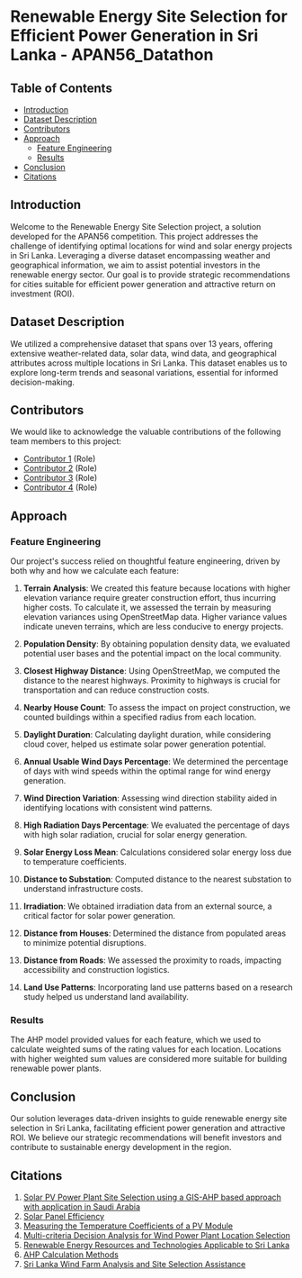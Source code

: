 # Renewable Energy Site Selection for Efficient Power Generation in Sri Lanka - APAN56_Datathon

## Table of Contents
- [Introduction](#introduction)
- [Dataset Description](#dataset-description)
- [Contributors](#contributors)
- [Approach](#approach)
  - [Feature Engineering](#feature-engineering)
  - [Results](#results)
- [Conclusion](#conclusion)
- [Citations](#citations)

## Introduction

Welcome to the Renewable Energy Site Selection project, a solution developed for the APAN56 competition. This project addresses the challenge of identifying optimal locations for wind and solar energy projects in Sri Lanka. Leveraging a diverse dataset encompassing weather and geographical information, we aim to assist potential investors in the renewable energy sector. Our goal is to provide strategic recommendations for cities suitable for efficient power generation and attractive return on investment (ROI).

## Dataset Description

We utilized a comprehensive dataset that spans over 13 years, offering extensive weather-related data, solar data, wind data, and geographical attributes across multiple locations in Sri Lanka. This dataset enables us to explore long-term trends and seasonal variations, essential for informed decision-making.

## Contributors

We would like to acknowledge the valuable contributions of the following team members to this project:

- [Contributor 1](https://github.com/contributor1) (Role)
- [Contributor 2](https://github.com/contributor2) (Role)
- [Contributor 3](https://github.com/contributor3) (Role)
- [Contributor 4](https://github.com/contributor4) (Role)

## Approach

### Feature Engineering

Our project's success relied on thoughtful feature engineering, driven by both why and how we calculate each feature:

1. **Terrain Analysis**: We created this feature because locations with higher elevation variance require greater construction effort, thus incurring higher costs. To calculate it, we assessed the terrain by measuring elevation variances using OpenStreetMap data. Higher variance values indicate uneven terrains, which are less conducive to energy projects.

2. **Population Density**: By obtaining population density data, we evaluated potential user bases and the potential impact on the local community.

3. **Closest Highway Distance**: Using OpenStreetMap, we computed the distance to the nearest highways. Proximity to highways is crucial for transportation and can reduce construction costs.

4. **Nearby House Count**: To assess the impact on project construction, we counted buildings within a specified radius from each location.

5. **Daylight Duration**: Calculating daylight duration, while considering cloud cover, helped us estimate solar power generation potential.

6. **Annual Usable Wind Days Percentage**: We determined the percentage of days with wind speeds within the optimal range for wind energy generation.

7. **Wind Direction Variation**: Assessing wind direction stability aided in identifying locations with consistent wind patterns.

8. **High Radiation Days Percentage**: We evaluated the percentage of days with high solar radiation, crucial for solar energy generation.

9. **Solar Energy Loss Mean**: Calculations considered solar energy loss due to temperature coefficients.

10. **Distance to Substation**: Computed distance to the nearest substation to understand infrastructure costs.

11. **Irradiation**: We obtained irradiation data from an external source, a critical factor for solar power generation.

12. **Distance from Houses**: Determined the distance from populated areas to minimize potential disruptions.

13. **Distance from Roads**: We assessed the proximity to roads, impacting accessibility and construction logistics.

14. **Land Use Patterns**: Incorporating land use patterns based on a research study helped us understand land availability.

### Results

The AHP model provided values for each feature, which we used to calculate weighted sums of the rating values for each location. Locations with higher weighted sum values are considered more suitable for building renewable power plants.

## Conclusion

Our solution leverages data-driven insights to guide renewable energy site selection in Sri Lanka, facilitating efficient power generation and attractive ROI. We believe our strategic recommendations will benefit investors and contribute to sustainable energy development in the region.

## Citations

1. [Solar PV Power Plant Site Selection using a GIS-AHP based approach with application in Saudi Arabia](https://doi.org/10.1016/j.apenergy.2017.10.024)
2. [Solar Panel Efficiency](https://blog.ecoflow.com/za/solar-panel-efficiency/)
3. [Measuring the Temperature Coefficients of a PV Module](https://sinovoltaics.com/solar-basics/measuring-the-temperature-coefficients-of-a-pv-module/)
4. [Multi-criteria Decision Analysis for Wind Power Plant Location Selection](https://doi.org/10.1007/s10668-021-01438-5)
5. [Renewable Energy Resources and Technologies Applicable to Sri Lanka](#)
6. [AHP Calculation Methods](https://www.spicelogic.com/docs/ahpsoftware/intro/ahp-calculation-methods-396)
7. [Sri Lanka Wind Farm Analysis and Site Selection Assistance](#)
